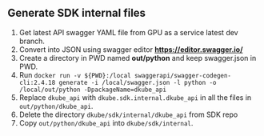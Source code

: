 ## Generate SDK internal files

1. Get latest API swagger YAML file from GPU as a service latest dev branch.
2. Convert into JSON using swagger editor **https://editor.swagger.io/**
3. Create a directory in PWD named **out/python** and keep swagger.json in PWD.
4. Run `docker run -v ${PWD}:/local swaggerapi/swagger-codegen-cli:2.4.18 generate -i /local/swagger.json -l python -o /local/out/python -DpackageName=dkube_api` 
5. Replace `dkube_api` with `dkube.sdk.internal.dkube_api` in all the files in `out/python/dkube_api`. 
6. Delete the directory `dkube/sdk/internal/dkube_api` from SDK repo
7. Copy `out/python/dkube_api` into `dkube/sdk/internal`.